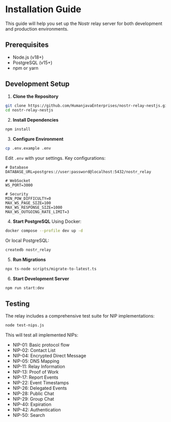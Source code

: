 # Installation Guide

This guide will help you set up the Nostr relay server for both development and production environments.

## Prerequisites

- Node.js (v18+)
- PostgreSQL (v15+)
- npm or yarn

## Development Setup

1. **Clone the Repository**
```bash
git clone https://github.com/HumanjavaEnterprises/nostr-relay-nestjs.git
cd nostr-relay-nestjs
```

2. **Install Dependencies**
```bash
npm install
```

3. **Configure Environment**
```bash
cp .env.example .env
```

Edit `.env` with your settings. Key configurations:

```env
# Database
DATABASE_URL=postgres://user:password@localhost:5432/nostr_relay

# WebSocket
WS_PORT=3000

# Security
MIN_POW_DIFFICULTY=0
MAX_WS_PAGE_SIZE=100
MAX_WS_RESPONSE_SIZE=1000
MAX_WS_OUTGOING_RATE_LIMIT=3
```

4. **Start PostgreSQL**
Using Docker:
```bash
docker compose --profile dev up -d
```

Or local PostgreSQL:
```bash
createdb nostr_relay
```

5. **Run Migrations**
```bash
npx ts-node scripts/migrate-to-latest.ts
```

6. **Start Development Server**
```bash
npm run start:dev
```

## Testing

The relay includes a comprehensive test suite for NIP implementations:

```bash
node test-nips.js
```

This will test all implemented NIPs:
- NIP-01: Basic protocol flow
- NIP-02: Contact List
- NIP-04: Encrypted Direct Message
- NIP-05: DNS Mapping
- NIP-11: Relay Information
- NIP-13: Proof of Work
- NIP-17: Report Events
- NIP-22: Event Timestamps
- NIP-26: Delegated Events
- NIP-28: Public Chat
- NIP-29: Group Chat
- NIP-40: Expiration
- NIP-42: Authentication
- NIP-50: Search
